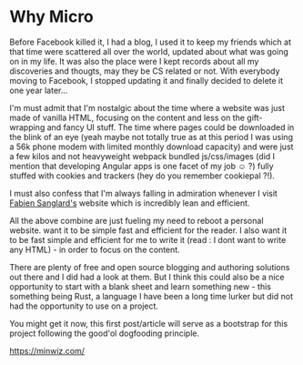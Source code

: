 # Why Micro 

Before Facebook killed it, I had a blog, I used it to keep my friends which at that time were scattered all over the world, updated about what was going on in my life. It was also the place were I kept records about all my discoveries and thougts, may they be CS related or not. With everybody moving to Facebook, I stopped updating it and finally decided to delete it one year later...

I'm must admit that I'm nostalgic about the time where a website was just made of vanilla HTML, focusing on the content and less on the gift-wrapping and fancy UI stuff. The time where pages could be downloaded in the blink of an eye (yeah maybe not totally true as at this period I was using a 56k phone modem with limited monthly download capacity) and were just a few kilos and not heavyweight webpack bundled js/css/images (did I mention that developing Angular apps is one facet of my job ☺ ?) fully stuffed with cookies and trackers (hey do you remember cookiepal ?!).

I must also confess that I'm always falling in admiration whenever I visit [Fabien Sanglard's](https://fabiensanglard.net/) website which is incredibly lean and efficient.

All the above combine are just fueling my need to reboot a personal website. want it to be simple fast and efficient for the reader. I also want it to be fast simple and efficient for me to write it (read : I dont want to write any HTML) - in order to focus on the content.

There are plenty of free and open source blogging and authoring solutions out there and I did had a look at them. But I think this could also be a nice opportunity to start with a blank sheet and learn something new - this something being Rust, a language I have been a long time lurker but did not had the opportunity to use on a project.

You might get it now, this first post/article will serve as a bootstrap for this project following the good'ol dogfooding principle.  

https://minwiz.com/  